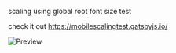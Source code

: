 scaling using global root font size test

check it out https://mobilescalingtest.gatsbyjs.io/

![Preview](https://raw.githubusercontent.com/JdyL/mobile-scaling-test/main/src/images/preview.gif?token=ACJN3H7QG75UTWS76LGO7HDBF6C5E)
